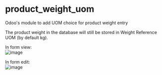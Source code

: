 # product_weight_uom
Odoo's module to add UOM choice for product weight entry

The product weight in the database will still be stored in Weight Reference UOM (by default kg).

In form view:<br>
![image](https://user-images.githubusercontent.com/8747037/89512984-2a537900-d7fe-11ea-900a-bc23e0cb6bb2.png)

In form edit:<br>
![image](https://user-images.githubusercontent.com/8747037/89513100-57a02700-d7fe-11ea-8c73-a3d71d884122.png)
